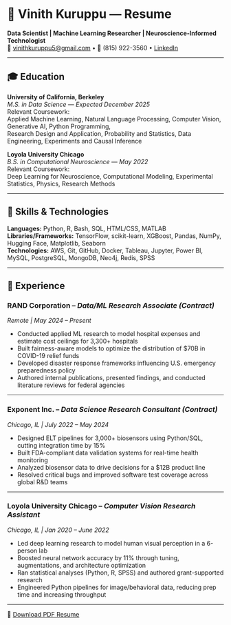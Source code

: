 # 📄 Vinith Kuruppu — Resume

**Data Scientist | Machine Learning Researcher | Neuroscience-Informed Technologist**  
📧 vinithkuruppu5@gmail.com • 📱 (815) 922-3560 • [LinkedIn](https://linkedin.com/in/vinithkuruppu)

---

## 🎓 Education

**University of California, Berkeley**  
*M.S. in Data Science* — *Expected December 2025*  
Relevant Coursework:  
Applied Machine Learning, Natural Language Processing, Computer Vision, Generative AI, Python Programming,  
Research Design and Application, Probability and Statistics, Data Engineering, Experiments and Causal Inference

**Loyola University Chicago**  
*B.S. in Computational Neuroscience* — *May 2022*  
Relevant Coursework:  
Deep Learning for Neuroscience, Computational Modeling, Experimental Statistics, Physics, Research Methods

---

## 🧠 Skills & Technologies

**Languages:** Python, R, Bash, SQL, HTML/CSS, MATLAB  
**Libraries/Frameworks:** TensorFlow, scikit-learn, XGBoost, Pandas, NumPy, Hugging Face, Matplotlib, Seaborn  
**Technologies:** AWS, Git, GitHub, Docker, Tableau, Jupyter, Power BI, MySQL, PostgreSQL, MongoDB, Neo4j, Redis, SPSS

---

## 💼 Experience

### **RAND Corporation** – *Data/ML Research Associate (Contract)*  
*Remote | May 2024 – Present*  
- Conducted applied ML research to model hospital expenses and estimate cost ceilings for 3,300+ hospitals  
- Built fairness-aware models to optimize the distribution of $70B in COVID-19 relief funds  
- Developed disaster response frameworks influencing U.S. emergency preparedness policy  
- Authored internal publications, presented findings, and conducted literature reviews for federal agencies  

---

### **Exponent Inc.** – *Data Science Research Consultant (Contract)*  
*Chicago, IL | July 2022 – May 2024*  
- Designed ELT pipelines for 3,000+ biosensors using Python/SQL, cutting integration time by 15%  
- Built FDA-compliant data validation systems for real-time health monitoring  
- Analyzed biosensor data to drive decisions for a $12B product line  
- Resolved critical bugs and improved software test coverage across global R&D teams  

---

### **Loyola University Chicago** – *Computer Vision Research Assistant*  
*Chicago, IL | Jan 2020 – June 2022*  
- Led deep learning research to model human visual perception in a 6-person lab  
- Boosted neural network accuracy by 11% through tuning, augmentations, and architecture optimization  
- Ran statistical analyses (Python, R, SPSS) and authored grant-supported research  
- Engineered Python pipelines for image/behavioral data, reducing prep time and increasing throughput  

---

📄 [Download PDF Resume](https://github.com/vink23/resume_pdf/raw/main/Vinith_Kuruppu_Resume.pdf)

